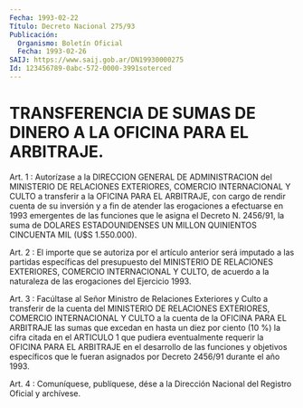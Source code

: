 ```yaml
---
Fecha: 1993-02-22
Título: Decreto Nacional 275/93
Publicación:
  Organismo: Boletín Oficial
  Fecha: 1993-02-26
SAIJ: https://www.saij.gob.ar/DN19930000275
Id: 123456789-0abc-572-0000-3991soterced
---
```

# TRANSFERENCIA DE SUMAS DE DINERO A LA OFICINA PARA EL ARBITRAJE.

<a id="1"></a>
Art.  1  : Autorízase a la DIRECCION GENERAL DE ADMINISTRACION del MINISTERIO  DE  RELACIONES EXTERIORES, COMERCIO INTERNACIONAL Y CULTO a transferir a  la  OFICINA  PARA  EL ARBITRAJE, con cargo de rendir cuenta de su inversión y a fin de atender  las erogaciones a efectuarse  en 1993 emergentes de las funciones que  le  asigna  el Decreto N. 2456/91,  la  suma  de DOLARES ESTADOUNIDENSES UN MILLON QUINIENTOS CINCUENTA MIL (U$S 1.550.000).

<a id="2"></a>
Art.  2  : El importe que se autoriza por el artículo anterior será  imputado a  las  partidas  específicas  del  presupuesto  del MINISTERIO  DE  RELACIONES  EXTERIORES,  COMERCIO  INTERNACIONAL  Y CULTO,  de acuerdo a la naturaleza de las erogaciones del Ejercicio 1993.

<a id="3"></a>
Art. 3 : Facúltase al Señor Ministro de Relaciones Exteriores y Culto  a  transferir  de  la  cuenta  del  MINISTERIO DE RELACIONES EXTERIORES,  COMERCIO  INTERNACIONAL  Y CULTO a  la  cuenta  de  la OFICINA PARA EL ARBITRAJE las sumas que  excedan  en  hasta un diez por  ciento  (10  %)  la cifra citada en el ARTICULO 1 que  pudiera eventualmente  requerir    la  OFICINA  PARA  EL  ARBITRAJE  en  el desarrollo de las funciones  y  objetivos específicos que le fueran asignados por Decreto 2456/91 durante el año 1993.

<a id="4"></a>
Art. 4 : Comuníquese, publíquese, dése a la Dirección Nacional del Registro Oficial y archívese.
